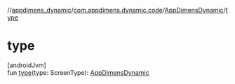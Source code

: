 //[appdimens_dynamic](../../../index.md)/[com.appdimens.dynamic.code](../index.md)/[AppDimensDynamic](index.md)/[type](type.md)

# type

[androidJvm]\
fun [type](type.md)(type: ScreenType): [AppDimensDynamic](index.md)